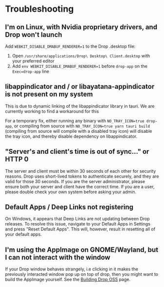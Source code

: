 # Troubleshooting

## I'm on Linux, with Nvidia proprietary drivers, and Drop won't launch

Add `WEBKIT_DISABLE_DMABUF_RENDERER=1` to the Drop .desktop file:

1. Open `/usr/share/applications/Drop\ Desktop\ Client.desktop` with your preferred editor
2. Add `env WEBKIT_DISABLE_DMABUF_RENDERER=1` before `drop-app` on the `Exec=drop-app` line

## libappindicator and / or libayatana-appindicator is not present on my system

This is due to dynamic linking of the libappindicator library in tauri. We are currently working to find a workaround for this

For a temporary fix, either running any binary with `NO_TRAY_ICON=true drop-app`, or compiling from source with `NO_TRAY_ICON=true yarn tauri build` (compiling from source will compile with a disabled tray icon) will disable the tray icon, and thereby disable dependency on libappindicator.


## "Server's and client's time is out of sync..." or HTTP 0

The server and client must be within 30 seconds of each other for security reasons. Drop uses short-lived tokens to authenticate securely, and they are valid for those 30 seconds. If you are the server administrator, please ensure both your server and client have the correct time. If you are a user, please double check your own system before asking your admin.

## Default Apps / Deep Links not registering

On Windows, it appears that Deep Links are not updating between Drop releases. To resolve this issue, navigate to your Default Apps in
Settings and press "Reset Default Apps". This will, however, result in resetting all of your default apps.

## I'm using the AppImage on GNOME/Wayland, but I can not interact with the window

If your Drop window behaves strangely, i.e clicking in it makes the previously interacted window pop up on top of drop, then you might want to build the AppImage yourself.
See the [Building Drop OSS](../advanced/building.md#building-drop-app-desktop-companion-app) page.
